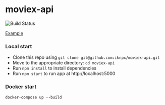 # moviex-api
![Build Status](https://heroku-badge.herokuapp.com/?app=moviexapi)

[Example]()

### Local start
* Clone this repo using `git clone git@github.com:iknpx/moviex-api.git`
* Move to the appropriate directory: `cd moviex-api`
* Run `npm install` to install dependencies
* Run `npm start` to run app at http://localhost:5000

### Docker start
``docker-compose up --build``
